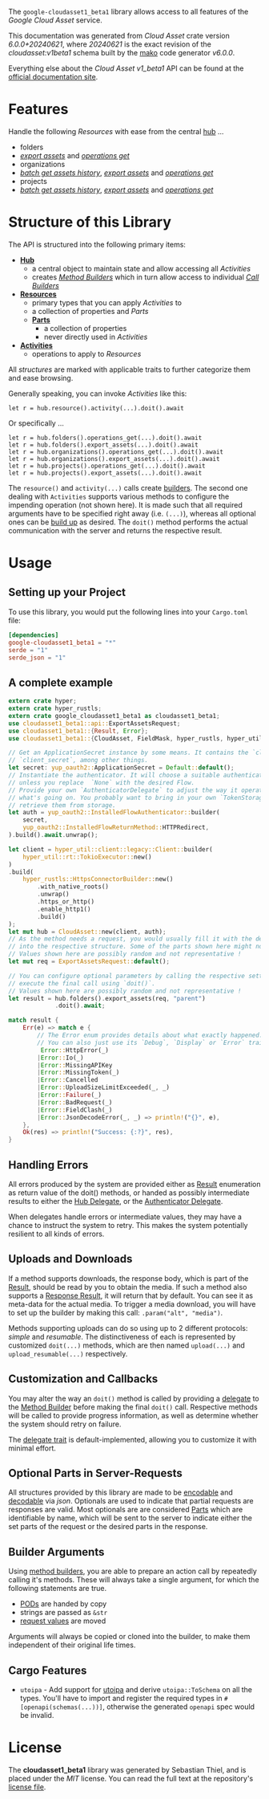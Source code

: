 <!---
DO NOT EDIT !
This file was generated automatically from 'src/generator/templates/api/README.md.mako'
DO NOT EDIT !
-->
The `google-cloudasset1_beta1` library allows access to all features of the *Google Cloud Asset* service.

This documentation was generated from *Cloud Asset* crate version *6.0.0+20240621*, where *20240621* is the exact revision of the *cloudasset:v1beta1* schema built by the [mako](http://www.makotemplates.org/) code generator *v6.0.0*.

Everything else about the *Cloud Asset* *v1_beta1* API can be found at the
[official documentation site](https://cloud.google.com/asset-inventory/docs/quickstart).
# Features

Handle the following *Resources* with ease from the central [hub](https://docs.rs/google-cloudasset1_beta1/6.0.0+20240621/google_cloudasset1_beta1/CloudAsset) ...

* folders
 * [*export assets*](https://docs.rs/google-cloudasset1_beta1/6.0.0+20240621/google_cloudasset1_beta1/api::FolderExportAssetCall) and [*operations get*](https://docs.rs/google-cloudasset1_beta1/6.0.0+20240621/google_cloudasset1_beta1/api::FolderOperationGetCall)
* organizations
 * [*batch get assets history*](https://docs.rs/google-cloudasset1_beta1/6.0.0+20240621/google_cloudasset1_beta1/api::OrganizationBatchGetAssetsHistoryCall), [*export assets*](https://docs.rs/google-cloudasset1_beta1/6.0.0+20240621/google_cloudasset1_beta1/api::OrganizationExportAssetCall) and [*operations get*](https://docs.rs/google-cloudasset1_beta1/6.0.0+20240621/google_cloudasset1_beta1/api::OrganizationOperationGetCall)
* projects
 * [*batch get assets history*](https://docs.rs/google-cloudasset1_beta1/6.0.0+20240621/google_cloudasset1_beta1/api::ProjectBatchGetAssetsHistoryCall), [*export assets*](https://docs.rs/google-cloudasset1_beta1/6.0.0+20240621/google_cloudasset1_beta1/api::ProjectExportAssetCall) and [*operations get*](https://docs.rs/google-cloudasset1_beta1/6.0.0+20240621/google_cloudasset1_beta1/api::ProjectOperationGetCall)




# Structure of this Library

The API is structured into the following primary items:

* **[Hub](https://docs.rs/google-cloudasset1_beta1/6.0.0+20240621/google_cloudasset1_beta1/CloudAsset)**
    * a central object to maintain state and allow accessing all *Activities*
    * creates [*Method Builders*](https://docs.rs/google-cloudasset1_beta1/6.0.0+20240621/google_cloudasset1_beta1/common::MethodsBuilder) which in turn
      allow access to individual [*Call Builders*](https://docs.rs/google-cloudasset1_beta1/6.0.0+20240621/google_cloudasset1_beta1/common::CallBuilder)
* **[Resources](https://docs.rs/google-cloudasset1_beta1/6.0.0+20240621/google_cloudasset1_beta1/common::Resource)**
    * primary types that you can apply *Activities* to
    * a collection of properties and *Parts*
    * **[Parts](https://docs.rs/google-cloudasset1_beta1/6.0.0+20240621/google_cloudasset1_beta1/common::Part)**
        * a collection of properties
        * never directly used in *Activities*
* **[Activities](https://docs.rs/google-cloudasset1_beta1/6.0.0+20240621/google_cloudasset1_beta1/common::CallBuilder)**
    * operations to apply to *Resources*

All *structures* are marked with applicable traits to further categorize them and ease browsing.

Generally speaking, you can invoke *Activities* like this:

```Rust,ignore
let r = hub.resource().activity(...).doit().await
```

Or specifically ...

```ignore
let r = hub.folders().operations_get(...).doit().await
let r = hub.folders().export_assets(...).doit().await
let r = hub.organizations().operations_get(...).doit().await
let r = hub.organizations().export_assets(...).doit().await
let r = hub.projects().operations_get(...).doit().await
let r = hub.projects().export_assets(...).doit().await
```

The `resource()` and `activity(...)` calls create [builders][builder-pattern]. The second one dealing with `Activities`
supports various methods to configure the impending operation (not shown here). It is made such that all required arguments have to be
specified right away (i.e. `(...)`), whereas all optional ones can be [build up][builder-pattern] as desired.
The `doit()` method performs the actual communication with the server and returns the respective result.

# Usage

## Setting up your Project

To use this library, you would put the following lines into your `Cargo.toml` file:

```toml
[dependencies]
google-cloudasset1_beta1 = "*"
serde = "1"
serde_json = "1"
```

## A complete example

```Rust
extern crate hyper;
extern crate hyper_rustls;
extern crate google_cloudasset1_beta1 as cloudasset1_beta1;
use cloudasset1_beta1::api::ExportAssetsRequest;
use cloudasset1_beta1::{Result, Error};
use cloudasset1_beta1::{CloudAsset, FieldMask, hyper_rustls, hyper_util, yup_oauth2};

// Get an ApplicationSecret instance by some means. It contains the `client_id` and
// `client_secret`, among other things.
let secret: yup_oauth2::ApplicationSecret = Default::default();
// Instantiate the authenticator. It will choose a suitable authentication flow for you,
// unless you replace  `None` with the desired Flow.
// Provide your own `AuthenticatorDelegate` to adjust the way it operates and get feedback about
// what's going on. You probably want to bring in your own `TokenStorage` to persist tokens and
// retrieve them from storage.
let auth = yup_oauth2::InstalledFlowAuthenticator::builder(
    secret,
    yup_oauth2::InstalledFlowReturnMethod::HTTPRedirect,
).build().await.unwrap();

let client = hyper_util::client::legacy::Client::builder(
    hyper_util::rt::TokioExecutor::new()
)
.build(
    hyper_rustls::HttpsConnectorBuilder::new()
        .with_native_roots()
        .unwrap()
        .https_or_http()
        .enable_http1()
        .build()
);
let mut hub = CloudAsset::new(client, auth);
// As the method needs a request, you would usually fill it with the desired information
// into the respective structure. Some of the parts shown here might not be applicable !
// Values shown here are possibly random and not representative !
let mut req = ExportAssetsRequest::default();

// You can configure optional parameters by calling the respective setters at will, and
// execute the final call using `doit()`.
// Values shown here are possibly random and not representative !
let result = hub.folders().export_assets(req, "parent")
             .doit().await;

match result {
    Err(e) => match e {
        // The Error enum provides details about what exactly happened.
        // You can also just use its `Debug`, `Display` or `Error` traits
         Error::HttpError(_)
        |Error::Io(_)
        |Error::MissingAPIKey
        |Error::MissingToken(_)
        |Error::Cancelled
        |Error::UploadSizeLimitExceeded(_, _)
        |Error::Failure(_)
        |Error::BadRequest(_)
        |Error::FieldClash(_)
        |Error::JsonDecodeError(_, _) => println!("{}", e),
    },
    Ok(res) => println!("Success: {:?}", res),
}

```
## Handling Errors

All errors produced by the system are provided either as [Result](https://docs.rs/google-cloudasset1_beta1/6.0.0+20240621/google_cloudasset1_beta1/common::Result) enumeration as return value of
the doit() methods, or handed as possibly intermediate results to either the
[Hub Delegate](https://docs.rs/google-cloudasset1_beta1/6.0.0+20240621/google_cloudasset1_beta1/common::Delegate), or the [Authenticator Delegate](https://docs.rs/yup-oauth2/*/yup_oauth2/trait.AuthenticatorDelegate.html).

When delegates handle errors or intermediate values, they may have a chance to instruct the system to retry. This
makes the system potentially resilient to all kinds of errors.

## Uploads and Downloads
If a method supports downloads, the response body, which is part of the [Result](https://docs.rs/google-cloudasset1_beta1/6.0.0+20240621/google_cloudasset1_beta1/common::Result), should be
read by you to obtain the media.
If such a method also supports a [Response Result](https://docs.rs/google-cloudasset1_beta1/6.0.0+20240621/google_cloudasset1_beta1/common::ResponseResult), it will return that by default.
You can see it as meta-data for the actual media. To trigger a media download, you will have to set up the builder by making
this call: `.param("alt", "media")`.

Methods supporting uploads can do so using up to 2 different protocols:
*simple* and *resumable*. The distinctiveness of each is represented by customized
`doit(...)` methods, which are then named `upload(...)` and `upload_resumable(...)` respectively.

## Customization and Callbacks

You may alter the way an `doit()` method is called by providing a [delegate](https://docs.rs/google-cloudasset1_beta1/6.0.0+20240621/google_cloudasset1_beta1/common::Delegate) to the
[Method Builder](https://docs.rs/google-cloudasset1_beta1/6.0.0+20240621/google_cloudasset1_beta1/common::CallBuilder) before making the final `doit()` call.
Respective methods will be called to provide progress information, as well as determine whether the system should
retry on failure.

The [delegate trait](https://docs.rs/google-cloudasset1_beta1/6.0.0+20240621/google_cloudasset1_beta1/common::Delegate) is default-implemented, allowing you to customize it with minimal effort.

## Optional Parts in Server-Requests

All structures provided by this library are made to be [encodable](https://docs.rs/google-cloudasset1_beta1/6.0.0+20240621/google_cloudasset1_beta1/common::RequestValue) and
[decodable](https://docs.rs/google-cloudasset1_beta1/6.0.0+20240621/google_cloudasset1_beta1/common::ResponseResult) via *json*. Optionals are used to indicate that partial requests are responses
are valid.
Most optionals are are considered [Parts](https://docs.rs/google-cloudasset1_beta1/6.0.0+20240621/google_cloudasset1_beta1/common::Part) which are identifiable by name, which will be sent to
the server to indicate either the set parts of the request or the desired parts in the response.

## Builder Arguments

Using [method builders](https://docs.rs/google-cloudasset1_beta1/6.0.0+20240621/google_cloudasset1_beta1/common::CallBuilder), you are able to prepare an action call by repeatedly calling it's methods.
These will always take a single argument, for which the following statements are true.

* [PODs][wiki-pod] are handed by copy
* strings are passed as `&str`
* [request values](https://docs.rs/google-cloudasset1_beta1/6.0.0+20240621/google_cloudasset1_beta1/common::RequestValue) are moved

Arguments will always be copied or cloned into the builder, to make them independent of their original life times.

[wiki-pod]: http://en.wikipedia.org/wiki/Plain_old_data_structure
[builder-pattern]: http://en.wikipedia.org/wiki/Builder_pattern
[google-go-api]: https://github.com/google/google-api-go-client

## Cargo Features

* `utoipa` - Add support for [utoipa](https://crates.io/crates/utoipa) and derive `utoipa::ToSchema` on all
the types. You'll have to import and register the required types in `#[openapi(schemas(...))]`, otherwise the
generated `openapi` spec would be invalid.


# License
The **cloudasset1_beta1** library was generated by Sebastian Thiel, and is placed
under the *MIT* license.
You can read the full text at the repository's [license file][repo-license].

[repo-license]: https://github.com/Byron/google-apis-rsblob/main/LICENSE.md

